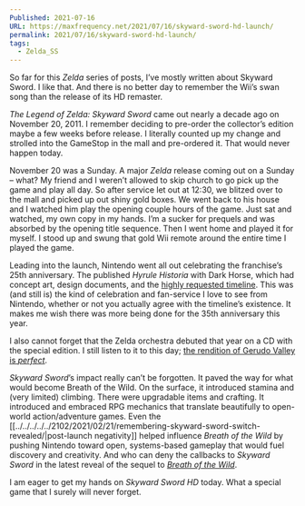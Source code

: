 ```yaml
---
Published: 2021-07-16
URL: https://maxfrequency.net/2021/07/16/skyward-sword-hd-launch/
permalink: 2021/07/16/skyward-sword-hd-launch/
tags:
  - Zelda_SS
---
```

So far for this *Zelda* series of posts, I’ve mostly written about Skyward Sword. I like that. And there is no better day to remember the Wii’s swan song than the release of its HD remaster.

*The Legend of Zelda: Skyward Sword* came out nearly a decade ago on November 20, 2011. I remember deciding to pre-order the collector’s edition maybe a few weeks before release. I literally counted up my change and strolled into the GameStop in the mall and pre-ordered it. That would never happen today. 

November 20 was a Sunday. A major *Zelda* release coming out on a Sunday – what? My friend and I weren’t allowed to skip church to go pick up the game and play all day. So after service let out at 12:30, we blitzed over to the mall and picked up out shiny gold boxes. We went back to his house and I watched him play the opening couple hours of the game. Just sat and watched, my own copy in my hands. I’m a sucker for prequels and was absorbed by the opening title sequence. Then I went home and played it for myself. I stood up and swung that gold Wii remote around the entire time I played the game.

Leading into the launch, Nintendo went all out celebrating the franchise’s 25th anniversary. The published *Hyrule Historia* with Dark Horse, which had concept art, design documents, and the [highly requested timeline](https://zelda.fandom.com/wiki/Zelda_Timeline). This was (and still is) the kind of celebration and fan-service I love to see from Nintendo, whether or not you actually agree with the timeline’s existence. It makes me wish there was more being done for the 35th anniversary this year.

I also cannot forget that the Zelda orchestra debuted that year on a CD with the special edition. I still listen to it to this day; [the rendition of Gerudo Valley is *perfect*](https://youtu.be/n_gsI-ZvAXA). 

*Skyward Sword*’s impact really can’t be forgotten. It paved the way for what would become Breath of the Wild. On the surface, it introduced stamina and (very limited) climbing. There were upgradable items and crafting. It introduced and embraced RPG mechanics that translate beautifully to open-world action/adventure games. Even the [[../../../../../2102/2021/02/21/remembering-skyward-sword-switch-revealed/|post-launch negativity]] helped influence *Breath of the Wild* by pushing Nintendo toward open, systems-based gameplay that would fuel discovery and creativity. And who can deny the callbacks to *Skyward Sword* in the latest reveal of the sequel to *[Breath of the Wild](https://youtu.be/Pi-MRZBP91I)*.

I am eager to get my hands on *Skyward Sword HD* today. What a special game that I surely will never forget.